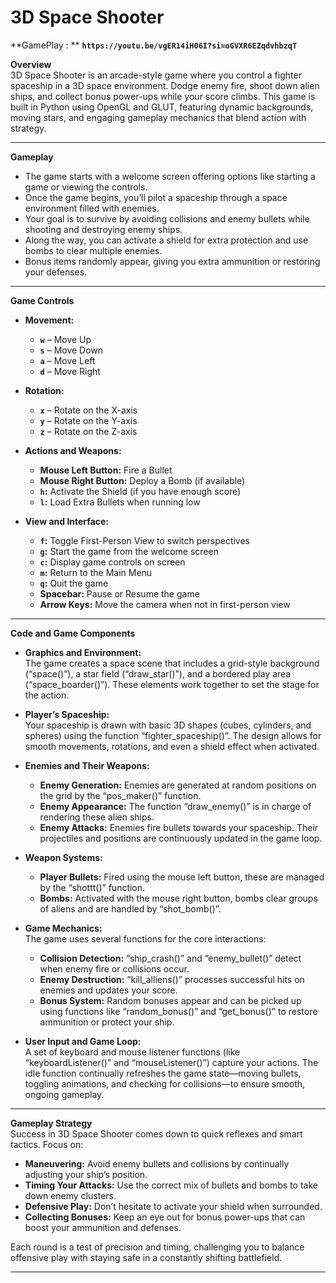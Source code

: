 # 3D Space Shooter

**GamePlay : **
**`https://youtu.be/vgER14iH06I?si=oGVXR6EZqdvhbzqT`**

**Overview**  
3D Space Shooter is an arcade-style game where you control a fighter spaceship in a 3D space environment. Dodge enemy fire, shoot down alien ships, and collect bonus power-ups while your score climbs. This game is built in Python using OpenGL and GLUT, featuring dynamic backgrounds, moving stars, and engaging gameplay mechanics that blend action with strategy.

---

**Gameplay**  
- The game starts with a welcome screen offering options like starting a game or viewing the controls.
- Once the game begins, you’ll pilot a spaceship through a space environment filled with enemies.
- Your goal is to survive by avoiding collisions and enemy bullets while shooting and destroying enemy ships.
- Along the way, you can activate a shield for extra protection and use bombs to clear multiple enemies.
- Bonus items randomly appear, giving you extra ammunition or restoring your defenses.

---

**Game Controls**

- **Movement:**
  - **`w`** – Move Up
  - **`s`** – Move Down
  - **`a`** – Move Left
  - **`d`** – Move Right

- **Rotation:**
  - **`x`** – Rotate on the X-axis
  - **`y`** – Rotate on the Y-axis
  - **`z`** – Rotate on the Z-axis

- **Actions and Weapons:**
  - **Mouse Left Button:** Fire a Bullet
  - **Mouse Right Button:** Deploy a Bomb (if available)
  - **`h`:** Activate the Shield (if you have enough score)
  - **`l`:** Load Extra Bullets when running low

- **View and Interface:**
  - **`f`:** Toggle First-Person View to switch perspectives
  - **`g`:** Start the game from the welcome screen
  - **`c`:** Display game controls on screen
  - **`m`:** Return to the Main Menu
  - **`q`:** Quit the game
  - **Spacebar:** Pause or Resume the game
  - **Arrow Keys:** Move the camera when not in first-person view

---

**Code and Game Components**

- **Graphics and Environment:**  
  The game creates a space scene that includes a grid-style background (“space()”), a star field (“draw_star()”), and a bordered play area (“space_boarder()”). These elements work together to set the stage for the action.

- **Player’s Spaceship:**  
  Your spaceship is drawn with basic 3D shapes (cubes, cylinders, and spheres) using the function “fighter_spaceship()”. The design allows for smooth movements, rotations, and even a shield effect when activated.

- **Enemies and Their Weapons:**  
  - **Enemy Generation:** Enemies are generated at random positions on the grid by the “pos_maker()” function.
  - **Enemy Appearance:** The function “draw_enemy()” is in charge of rendering these alien ships.
  - **Enemy Attacks:** Enemies fire bullets towards your spaceship. Their projectiles and positions are continuously updated in the game loop.

- **Weapon Systems:**  
  - **Player Bullets:** Fired using the mouse left button, these are managed by the “shottt()” function.
  - **Bombs:** Activated with the mouse right button, bombs clear groups of aliens and are handled by “shot_bomb()”.

- **Game Mechanics:**  
  The game uses several functions for the core interactions:
  - **Collision Detection:** “ship_crash()” and “enemy_bullet()” detect when enemy fire or collisions occur.
  - **Enemy Destruction:** “kill_alliens()” processes successful hits on enemies and updates your score.
  - **Bonus System:** Random bonuses appear and can be picked up using functions like “random_bonus()” and “get_bonus()” to restore ammunition or protect your ship.

- **User Input and Game Loop:**  
  A set of keyboard and mouse listener functions (like “keyboardListener()” and “mouseListener()”) capture your actions. The idle function continually refreshes the game state—moving bullets, toggling animations, and checking for collisions—to ensure smooth, ongoing gameplay.

---

**Gameplay Strategy**  
Success in 3D Space Shooter comes down to quick reflexes and smart tactics. Focus on:
- **Maneuvering:** Avoid enemy bullets and collisions by continually adjusting your ship’s position.
- **Timing Your Attacks:** Use the correct mix of bullets and bombs to take down enemy clusters.
- **Defensive Play:** Don’t hesitate to activate your shield when surrounded.
- **Collecting Bonuses:** Keep an eye out for bonus power-ups that can boost your ammunition and defenses.

Each round is a test of precision and timing, challenging you to balance offensive play with staying safe in a constantly shifting battlefield.

---

